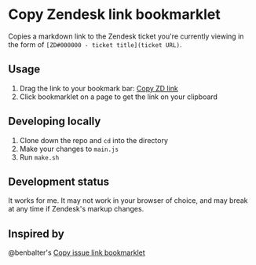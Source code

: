 # Copy Zendesk link bookmarklet

Copies a markdown link to the Zendesk ticket you're currently viewing in the form of `[ZD#000000 - ticket title](ticket URL)`.

## Usage

1. Drag the link to your bookmark bar: [Copy ZD link](javascript:%28%20function%28%29%7B%20url%20%3D%20window%2Elocation%2Ehref%3B%20if%20%28url%2EindexOf%28%22zendesk%2Ecom%22%29%20%21%3D%20%2D1%29%20%7B%20sub%20%3D%20document%2EgetElementById%28%22ember3466%22%29%2Evalue%2Etrim%28%29%3B%20tid%20%3D%20document%2EgetElementById%28%22ember3416%22%29%2EinnerHTML%2Eslice%28%2D6%2C%20%2D1%29%3B%20textArea%20%3D%20document%2EcreateElement%28%22textarea%22%29%3B%20textArea%2Evalue%20%3D%20%22%5BZD%23%22%20%2B%20tid%20%2B%20%22%20%2D%20%22%20%2B%20sub%20%2B%20%22%5D%28%22%20%2B%20url%20%2B%20%22%29%22%3B%20document%2Ebody%2EappendChild%28textArea%29%3B%20textArea%2Eselect%28%29%3B%20document%2EexecCommand%28%22copy%22%29%3B%20console%2Elog%28%22Markdown%20link%20%22%20%2B%20textArea%2Evalue%20%2B%20%22%20has%20been%20copied%20to%20your%20clipboard%21%22%29%3B%20textArea%2Eremove%28%29%3B%20%7Delse%7B%20console%2Elog%28%22This%20bookmarklet%20only%20works%20on%20domain%20under%20zendesk%2Ecom%2E%22%29%3B%20%7D%20%7D%20%29%28%29%3B%20)
1. Click bookmarklet on a page to get the link on your clipboard

## Developing locally

1. Clone down the repo and `cd` into the directory
1. Make your changes to `main.js`
1. Run `make.sh`

## Development status

It works for me. It may not work in your browser of choice, and may break at any time if Zendesk's markup changes.

## Inspired by

@benbalter's [Copy issue link bookmarklet](https://github.com/benbalter/copy-issue-link-bookmarklet)

